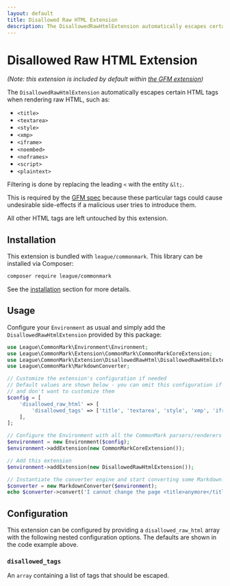 ```yaml
---
layout: default
title: Disallowed Raw HTML Extension
description: The DisallowedRawHtmlExtension automatically escapes certain HTML tags when rendering raw HTML
---
```


# Disallowed Raw HTML Extension

_(Note: this extension is included by default within [the GFM extension](/2.5/extensions/github-flavored-markdown/))_

The `DisallowedRawHtmlExtension` automatically escapes certain HTML tags when rendering raw HTML, such as:

- `<title>`
- `<textarea>`
- `<style>`
- `<xmp>`
- `<iframe>`
- `<noembed>`
- `<noframes>`
- `<script>`
- `<plaintext>`

Filtering is done by replacing the leading `<` with the entity `&lt;`.

This is required by the [GFM spec](https://github.github.com/gfm/#disallowed-raw-html-extension-) because these particular tags could cause undesirable side-effects if a malicious user tries to introduce them.

All other HTML tags are left untouched by this extension.

## Installation

This extension is bundled with `league/commonmark`. This library can be installed via Composer:

```bash
composer require league/commonmark
```

See the [installation](/2.5/installation/) section for more details.

## Usage

Configure your `Environment` as usual and simply add the `DisallowedRawHtmlExtension` provided by this package:

```php
use League\CommonMark\Environment\Environment;
use League\CommonMark\Extension\CommonMark\CommonMarkCoreExtension;
use League\CommonMark\Extension\DisallowedRawHtml\DisallowedRawHtmlExtension;
use League\CommonMark\MarkdownConverter;

// Customize the extension's configuration if needed
// Default values are shown below - you can omit this configuration if you're happy with those defaults
// and don't want to customize them
$config = [
    'disallowed_raw_html' => [
        'disallowed_tags' => ['title', 'textarea', 'style', 'xmp', 'iframe', 'noembed', 'noframes', 'script', 'plaintext'],
    ],
];

// Configure the Environment with all the CommonMark parsers/renderers
$environment = new Environment($config);
$environment->addExtension(new CommonMarkCoreExtension());

// Add this extension
$environment->addExtension(new DisallowedRawHtmlExtension());

// Instantiate the converter engine and start converting some Markdown!
$converter = new MarkdownConverter($environment);
echo $converter->convert('I cannot change the page <title>anymore</title>');
```

## Configuration

This extension can be configured by providing a `disallowed_raw_html` array with the following nested configuration options.  The defaults are shown in the code example above.

### `disallowed_tags`

An `array` containing a list of tags that should be escaped.
